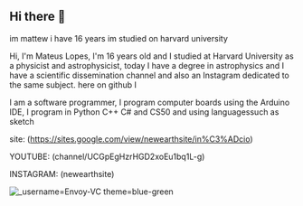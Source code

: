 ## Hi there 👋
im mattew i have 16 years im studied on harvard university

Hi, I'm Mateus Lopes, I'm 16 years old and I studied at Harvard University as a physicist and astrophysicist, today I have a degree in astrophysics and I have a scientific dissemination channel and also an Instagram dedicated to the same subject. here on github I

I am a software programmer, I program computer boards using the Arduino IDE, I program in Python C++ C# and CS50 and using languages ​​such as sketch

site: (https://sites.google.com/view/newearthsite/in%C3%ADcio)

YOUTUBE: (channel/UCGpEgHzrHGD2xoEu1bq1L-g)

INSTAGRAM: (newearthsite)


![_username=Envoy-VC theme=blue-green](https://github.com/user-attachments/assets/97792377-60b3-47a7-b4fa-260ebb9b5953)  


